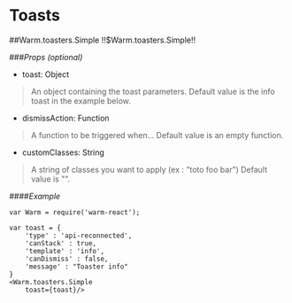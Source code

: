 # Toasts


<!-- XXXXXXXXXXXXXXXXXXXXXXXXXXXXXXXXXXXXXXXXXXXXXXXXXXXXXXXXXXXXXXXXXXXXXXXXXXXXXXXXXXXXXXXXXXXXXXXXXXXXXXXXXXXXXXXX -->
##Warm.toasters.Simple !!$Warm.toasters.Simple!!

###*Props (optional)*

- toast: Object

> An object containing the toast parameters.
> Default value is the info toast in the example below.

- dismissAction: Function

> A function to be triggered when...
> Default value is an empty function.

- customClasses: String

> A string of classes you want to apply (ex : "toto foo bar")
> Default value is "".

####*Example*
```
var Warm = require('warm-react');

var toast = {
    'type' : 'api-reconnected',
    'canStack' : true,
    'template' : 'info',
    'canDismiss' : false,
    'message' : "Toaster info"
}
<Warm.toasters.Simple
    toast={toast}/>
```
